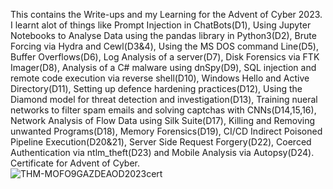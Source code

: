 This contains the Write-ups and my Learning for the Advent of Cyber 2023.  
I learnt alot of things like Prompt Injection in ChatBots(D1), Using Jupyter Notebooks to Analyse Data using the pandas library in Python3(D2), Brute Forcing via Hydra and Cewl(D3&4), Using the MS DOS command Line(D5), Buffer Overflows(D6), Log Analysis of a server(D7), Disk Forensics via FTK Imager(D8), Analysis of a C# malware using dnSpy(D9), SQL injection and remote code execution via reverse shell(D10), Windows Hello and Active Directory(D11), Setting up defence hardening practices(D12), Using the Diamond model for threat detection and investigation(D13), Training nueral networks to filter spam emails and solving captchas with CNNs(D14,15,16), Network Analysis of Flow Data using Silk Suite(D17), Killing and Removing unwanted Programs(D18), Memory Forensics(D19), CI/CD Indirect Poisoned Pipeline Execution(D20&21), Server Side Request Forgery(D22), Coerced Authentication via ntlm_theft(D23) and Mobile Analysis via Autopsy(D24).  
Certificate for Advent of Cyber.  
![THM-MOFO9GAZDEAOD2023cert](https://github.com/Azure9733/JTP23-WriteUps/assets/143328010/4c047e62-597f-4d20-8ed7-b32466f6a69d)  
